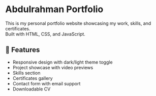# Abdulrahman Portfolio

This is my personal portfolio website showcasing my work, skills, and certificates.  
Built with HTML, CSS, and JavaScript.

## 📌 Features
- Responsive design with dark/light theme toggle
- Project showcase with video previews
- Skills section
- Certificates gallery
- Contact form with email support
- Downloadable CV
